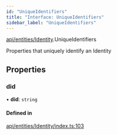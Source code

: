```yaml
---
id: "UniqueIdentifiers"
title: "Interface: UniqueIdentifiers"
sidebar_label: "UniqueIdentifiers"
---
```


[api/entities/Identity](../../../../../modules/API/Entities/Identity/Identity.md).UniqueIdentifiers

Properties that uniquely identify an Identity

## Properties

### did

• **did**: `string`

#### Defined in

[api/entities/Identity/index.ts:103](https://github.com/PolymeshAssociation/polymesh-sdk/blob/0dbd0ebd0/src/api/entities/Identity/index.ts#L103)
